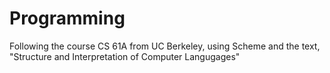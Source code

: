 # Programming

Following the course CS 61A from UC Berkeley, using Scheme and the text, "Structure and Interpretation of Computer Langugages"
